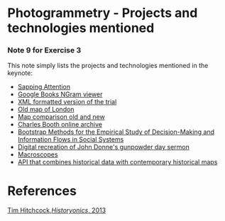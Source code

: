 # Photogrammetry - Projects and technologies mentioned

### Note 9 for Exercise 3

This note simply lists the projects and technologies mentioned in the keynote:

* [Sapping Attention](http://sappingattention.blogspot.co.uk/2012/03/mad-men-anachronism-hunting.html)
* [Google Books NGram viewer](https://books.google.com/ngrams/graph?content=coal%2Ciron%2Csteel%2Csteam&case_insensitive=on&year_start=1700&year_end=1900&corpus=1&smoothing=3&share=&direct_url=t4%3B%2Ccoal%3B%2Cc0%3B%2Cs0%3B%3Bcoal%3B%2Cc0%3B%3BCoal%3B%2Cc0%3B%3BCOAL%3B%2Cc0%3B.t4%3B%2Ciron%3B%2Cc0%3B%2Cs0%3B%3Biron%3B%2Cc0%3B%3BIron%3B%2Cc0%3B%3BIRON%3B%2Cc0%3B.t4%3B%2Csteel%3B%2Cc0%3B%2Cs0%3B%3Bsteel%3B%2Cc0%3B%3BSteel%3B%2Cc0%3B%3BSTEEL%3B%2Cc0%3B.t4%3B%2Csteam%3B%2Cc0%3B%2Cs0%3B%3Bsteam%3B%2Cc0%3B%3BSteam%3B%2Cc0%3B%3BSTEAM%3B%2Cc0)
* [XML formatted version of the trial](http://www.oldbaileyonline.org/browse.jsp?foo=bar&path=sessionsPapers/18710109.xml&div=t18710109-137&xml=yes)
* [Old map of London](http://www.locatinglondon.org/)
* [Map comparison old and new](http://booth.lse.ac.uk/cgi-bin/do.pl?sub=view_booth_and_barth&args=531000,180400,6,large,5)
* [Charles Booth online archive](http://booth.lse.ac.uk/static/b/districts.html)
* [Bootstrap Methods for the Empirical Study of Decision-Making and Information Flows in Social Systems](http://www.mdpi.com/1099-4300/15/6/2246)
* [Digital recreation of John Donne's gunpowder day sermon](http://virtualpaulscrossproject.blogspot.co.uk/)
* [Macroscopes](http://cacm.acm.org/magazines/2011/3/105316-plug-and-play-macroscopes/fulltext)
* [API that combines historical data with contemporary historical maps](http://addressinghistory.edina.ac.uk/)


# References
[Tim Hitchcock,*Historyonics*, 2013](http://historyonics.blogspot.ca/2013/12/big-data-for-dead-people-digital.html)
